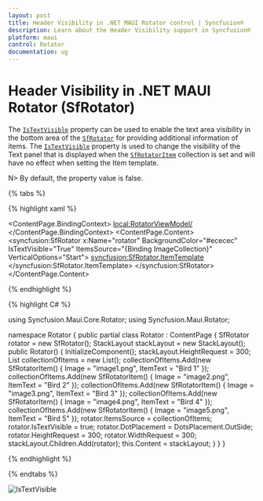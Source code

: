 ```yaml
---
layout: post
title: Header Visibility in .NET MAUI Rotator control | Syncfusion®
description: Learn about the Header Visibility support in Syncfusion® .NET MAUI Rotator (SfRotator) control and more.
platform: maui 
control: Rotator
documentation: ug
---
```


# Header Visibility in .NET MAUI Rotator (SfRotator)

The [`IsTextVisible`](https://help.syncfusion.com/cr/maui/Syncfusion.Maui.Rotator.SfRotator.html#Syncfusion_Maui_Rotator_SfRotator_IsTextVisible) property can be used to enable the text area visibility in the bottom area of the [`SfRotator`](https://help.syncfusion.com/cr/maui/Syncfusion.Maui.Rotator.SfRotator.html?tabs=tabid-1) for providing additional information of items. The [`IsTextVisible`](https://help.syncfusion.com/cr/maui/Syncfusion.Maui.Rotator.SfRotator.html#Syncfusion_Maui_Rotator_SfRotator_IsTextVisible) property is used to change the visibility of the Text panel that is displayed when the [`SfRotatorItem`](https://help.syncfusion.com/cr/maui/Syncfusion.Maui.Rotator.SfRotatorItem.html) collection is set and will have no effect when setting the Item template.

N> By default, the property value is false.

{% tabs %}

{% highlight xaml %}

<?xml version="1.0" encoding="utf-8" ?>
<ContentPage xmlns="http://schemas.microsoft.com/dotnet/2021/maui"
            xmlns:x="http://schemas.microsoft.com/winfx/2009/xaml"
            xmlns:syncfusion="clr-namespace:Syncfusion.Maui.Rotator;assembly=Syncfusion.Maui.Rotator"
            xmlns:local="clr-namespace:Rotator"
            x:Class="Rotator.Rotator">
    <ContentPage.BindingContext>
    <local:RotatorViewModel/>
    </ContentPage.BindingContext>
    <ContentPage.Content>
            <syncfusion:SfRotator x:Name="rotator" 
                        BackgroundColor="#ececec"
                        IsTextVisible="True"
                        ItemsSource="{Binding ImageCollection}" 
                        VerticalOptions="Start">
                <syncfusion:SfRotator.ItemTemplate>
                    <DataTemplate>
                            <Image Source="{Binding Image}" />
                    </DataTemplate>
                </syncfusion:SfRotator.ItemTemplate>
            </syncfusion:SfRotator>
    </ContentPage.Content>
</ContentPage>

{% endhighlight %}

{% highlight C# %}

using Syncfusion.Maui.Core.Rotator;
using Syncfusion.Maui.Rotator;

namespace Rotator
{
    public partial class Rotator : ContentPage
    {
        SfRotator rotator = new SfRotator();
        StackLayout stackLayout = new StackLayout();
        public Rotator()
        {
            InitializeComponent();
            stackLayout.HeightRequest = 300;
            List<SfRotatorItem> collectionOfItems = new List<SfRotatorItem>();
            collectionOfItems.Add(new SfRotatorItem() { Image = "image1.png", ItemText = "Bird 1" });
            collectionOfItems.Add(new SfRotatorItem() { Image = "image2.png", ItemText = "Bird 2" });
            collectionOfItems.Add(new SfRotatorItem() { Image = "image3.png", ItemText = "Bird 3" });
            collectionOfItems.Add(new SfRotatorItem() { Image = "image4.png", ItemText = "Bird 4" });
            collectionOfItems.Add(new SfRotatorItem() { Image = "image5.png", ItemText = "Bird 5" });
            rotator.ItemsSource = collectionOfItems;
            rotator.IsTextVisible = true;
            rotator.DotPlacement = DotsPlacement.OutSide;
            rotator.HeightRequest = 300;
            rotator.WidthRequest = 300;
            stackLayout.Children.Add(rotator);
            this.Content = stackLayout;
        }
    }
}

{% endhighlight %}

{% endtabs %}

![IsTextVisible](images/IsTextVisible.png)
